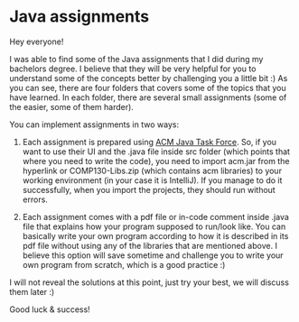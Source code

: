 # Java assignments
Hey everyone!

I was able to find some of the Java assignments that I did during my bachelors degree. I believe that they will be very helpful for you to understand some of the concepts better by challenging you a little bit :)  As you can see, there are four folders that covers some of the topics that you have learned. In each folder, there are several small assignments (some of the easier, some of them harder). 

You can implement assignments in two ways:

1) Each assignment is prepared using [ACM Java Task Force](https://cs.stanford.edu/people/eroberts/jtf/). So, if you want to use their UI and the .java file inside src folder (which points that where you need to write the code), you need to import acm.jar from the hyperlink or COMP130-Libs.zip (which contains acm libraries) to your working environment (in your case it is IntelliJ). If you manage to do it successfully, when you import the projects, they should run without errors.

2) Each assignment comes with a pdf file or in-code comment inside .java file that explains how your program supposed to run/look like. You can basically write your own program according to how it is described in its pdf file without using any of the libraries that are mentioned above. I believe this option will save sometime and challenge you to write your own program from scratch, which is a good practice :)

I will not reveal the solutions at this point, just try your best, we will discuss them later :)

Good luck & success!
